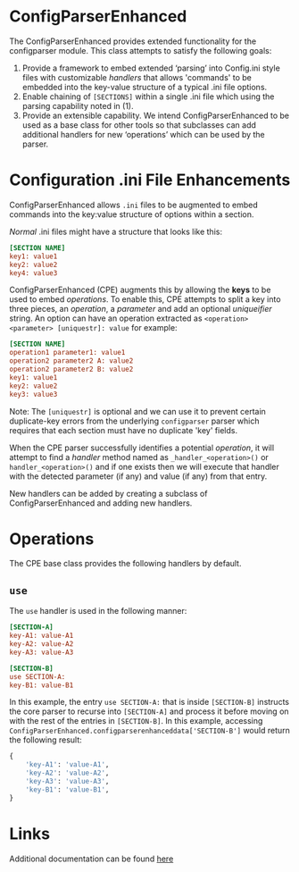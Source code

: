 ConfigParserEnhanced
====================

The ConfigParserEnhanced provides extended functionality for the configparser module. This class attempts to satisfy the following goals:

1. Provide a framework to embed extended ‘parsing’ into Config.ini style files with customizable
   _handlers_ that allows 'commands' to be embedded into the key-value structure of a typical .ini
   file options.
2. Enable chaining of `[SECTIONS]` within a single .ini file which using the parsing capability noted in (1).
3. Provide an extensible capability. We intend ConfigParserEnhanced to be used as a base class for other 
  tools so that subclasses can add additional handlers for new ‘operations’ which can be used by the parser.

Configuration .ini File Enhancements
====================================
ConfigParserEnhanced allows `.ini` files to be augmented to embed commands into the key:value 
structure of options within a section.  

_Normal_ .ini files might have a structure that looks like this:

```ini
[SECTION NAME]
key1: value1
key2: value2
key4: value3
```

ConfigParserEnhanced (CPE) augments this by allowing the **keys** to be used to embed _operations_. 
To enable this, CPE attempts to split a key into three pieces, an _operation_, a _parameter_ and add
an optional _uniqueifier_ string.  An option can have an operation extracted as 
`<operation> <parameter> [uniquestr]: value` for example:

```ini
[SECTION NAME]
operation1 parameter1: value1
operation2 parameter2 A: value2
operation2 parameter2 B: value2
key1: value1
key2: value2
key3: value3
```

Note: The `[uniquestr]` is optional and we can use it to prevent certain duplicate-key errors from the 
underlying `configparser` parser which requires that each section must have no duplicate 'key' 
fields.

When the CPE parser successfully identifies a potential _operation_, it will attempt to find a _handler_ 
method named as `_handler_<operation>()` or `handler_<operation>()` and if one exists then we will execute
that handler with the detected parameter (if any) and value (if any) from that entry.

New handlers can be added by creating a subclass of ConfigParserEnhanced and adding new handlers.

Operations
==========
The CPE base class provides the following handlers by default.

`use`
----
The `use` handler is used in the following manner:

```ini
[SECTION-A]
key-A1: value-A1
key-A2: value-A2
key-A3: value-A3

[SECTION-B]
use SECTION-A:
key-B1: value-B1
```

In this example, the entry `use SECTION-A:` that is inside `[SECTION-B]` instructs the core 
parser to recurse into `[SECTION-A]` and process it before moving on with the rest of the 
entries in `[SECTION-B]`.  In this example, accessing
`ConfigParserEnhanced.configparserenhanceddata['SECTION-B']` would return the following 
result:

```python
{
    'key-A1': 'value-A1',
    'key-A2': 'value-A2',
    'key-A3': 'value-A3',
    'key-B1': 'value-B1',
}
```


Links
=====
Additional documentation can be found [here][1]

[1]: http://10.202.35.89:8080/ConfigParserEnhanced/doc/index.html

